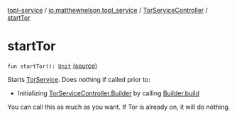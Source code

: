 [topl-service](../../index.md) / [io.matthewnelson.topl_service](../index.md) / [TorServiceController](index.md) / [startTor](./start-tor.md)

# startTor

`fun startTor(): `[`Unit`](https://kotlinlang.org/api/latest/jvm/stdlib/kotlin/-unit/index.html) [(source)](https://github.com/05nelsonm/TorOnionProxyLibrary-Android/blob/master/topl-service/src/main/java/io/matthewnelson/topl_service/TorServiceController.kt#L419)

Starts [TorService](#). Does nothing if called prior to:

* Initializing [TorServiceController.Builder](-builder/index.md) by calling [Builder.build](-builder/build.md)

You can call this as much as you want. If Tor is already on, it will do nothing.

